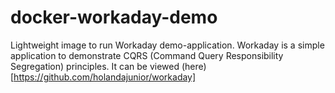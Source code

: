 # docker-workaday-demo
Lightweight image to run Workaday demo-application. Workaday is a simple application to demonstrate CQRS (Command Query Responsibility Segregation)
principles. It can be viewed (here)[https://github.com/holandajunior/workaday]


